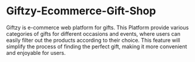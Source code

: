 # Giftzy-Ecommerce-Gift-Shop

Giftzy is e-commerce web platform for gifts. This Platform provide various categories of gifts for different occasions and events, where users can easily filter out the products according to their choice. This feature will simplify the process of finding the perfect gift, making it more convenient and enjoyable for users.
